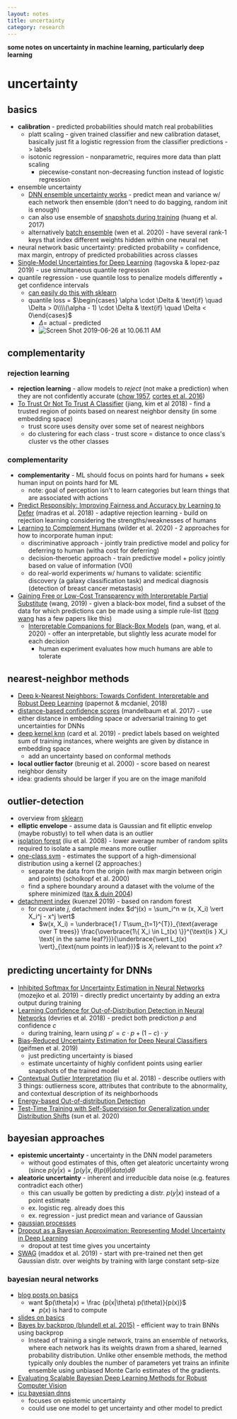```yaml
---
layout: notes
title: uncertainty
category: research
---
```


**some notes on uncertainty in machine learning, particularly deep learning**

#  uncertainty

## basics

- **calibration** - predicted probabilities should match real probabilities
  - platt scaling - given trained classifier and new calibration dataset, basically just fit a logistic regression from the classifier predictions -> labels
  - isotonic regression - nonparametric, requires more data than platt scaling
    - piecewise-constant non-decreasing function instead of logistic regression
- ensemble uncertainty
  - [DNN ensemble uncertainty works](http://papers.nips.cc/paper/7219-simple-and-scalable-predictive-uncertainty-estimation-using-deep-ensembles) - predict mean and variance w/ each network then ensemble (don't need to do bagging, random init is enough)
  - can also use ensemble of [snapshots during training](https://arxiv.org/abs/1704.00109) (huang et al. 2017)
  - alternatively [batch ensemble](https://arxiv.org/pdf/2002.06715.pdf) (wen et al. 2020) - have several rank-1 keys that index different weights hidden within one neural net
- neural network basic uncertainty: predicted probability = confidence, max margin, entropy of predicted probabilities across classes
- [Single-Model Uncertainties for Deep Learning](https://arxiv.org/abs/1811.00908) (tagovska & lopez-paz 2019) - use simultaneous quantile regression
- quantile regression - use quantile loss to penalize models differently + get confidence intervals
  - [can easily do this with sklearn](https://scikit-learn.org/stable/auto_examples/ensemble/plot_gradient_boosting_quantile.html)
  - quantile loss = $\begin{cases} \alpha \cdot \Delta & \text{if} \quad \Delta > 0\\\\(\alpha - 1) \cdot \Delta & \text{if} \quad \Delta < 0\end{cases}$
    - $\Delta =$ actual - predicted
    - ![Screen Shot 2019-06-26 at 10.06.11 AM](../assets/quantile_losses.png)

## complementarity

### rejection learning

- **rejection learning** - allow models to *reject* (not make a prediction) when they are not confidently accurate ([chow 1957](https://ieeexplore.ieee.org/abstract/document/5222035/?casa_token=UiIdn8AjFjYAAAAA:XvnZPA7rJlvwxD-bIh2dNG4SPfnHtDYWcBUmAFYRxD6Xk8QE5osnKLs8tAlib_doL8OxqYjMLDE), [cortes et al. 2016](https://link.springer.com/chapter/10.1007/978-3-319-46379-7_5))
- [To Trust Or Not To Trust A Classifier](http://papers.nips.cc/paper/7798-to-trust-or-not-to-trust-a-classifier.pdf) (jiang, kim et al 2018) - find a trusted region of points based on nearest neighbor density (in some embedding space)
    - trust score uses density over some set of nearest neighbors
    - do clustering for each class - trust score = distance to once class's cluster vs the other classes

### complementarity

- **complementarity** - ML should focus on points hard for humans + seek human input on points hard for ML
    - note: goal of perception isn't to learn categories but learn things that are associated with actions
- [Predict Responsibly: Improving Fairness and Accuracy by Learning to Defer](http://papers.nips.cc/paper/7853-predict-responsibly-improving-fairness-and-accuracy-by-learning-to-defer) (madras et al. 2018) - adaptive rejection learning - build on rejection learning considering the strengths/weaknesses of humans
- [Learning to Complement Humans](https://arxiv.org/abs/2005.00582) (wilder et al. 2020) - 2 approaches for how to incorporate human input:
    - discriminative approach - jointly train predictive model and policy for deferring to human (witha cost for deferring)
    - decision-theroetic approach - train predictive model + policy jointly based on value of information (VOI)
    - do real-world experiments w/ humans to validate:  scientific discovery (a galaxy classification task) and medical diagnosis (detection of breast cancer metastasis)
- [Gaining Free or Low-Cost Transparency with Interpretable Partial Substitute](https://arxiv.org/pdf/1802.04346.pdf) (wang, 2019) - given a black-box model, find a subset of the data for which predictions can be made using a simple rule-list ([tong wang](https://scholar.google.com/citations?hl=en&user=KB6A0esAAAAJ&view_op=list_works&sortby=pubdate) has a few papers like this)
    - [Interpretable Companions for Black-Box Models](https://arxiv.org/abs/2002.03494) (pan, wang, et al. 2020) - offer an interpretable, but slightly less acurate model for each decision
      - human experiment evaluates how much humans are able to tolerate


## nearest-neighbor methods

- [Deep k-Nearest Neighbors: Towards Confident, Interpretable and Robust Deep Learning](https://arxiv.org/pdf/1803.04765.pdf) (papernot & mcdaniel, 2018)
- [distance-based confidence scores](https://arxiv.org/pdf/1709.09844.pdf) (mandelbaum et al. 2017) - use either distance in embedding space or adversarial training to get uncertainties for DNNs
- [deep kernel knn](https://arxiv.org/pdf/1811.02579.pdf) (card et al. 2019) - predict labels based on weighted sum of training instances, where weights are given by distance in embedding space
    - add an uncertainty based on conformal methods
- **local outlier factor** (breunig et al. 2000) - score based on nearest neighbor density
- idea: gradients should be larger if you are on the image manifold

## outlier-detection

- overview from [sklearn](https://scikit-learn.org/stable/modules/outlier_detection.html)
- **elliptic envelope** - assume data is Gaussian and fit elliptic envelop (maybe robustly) to tell when data is an outlier
- [isolation forest](https://ieeexplore.ieee.org/abstract/document/4781136) (liu et al. 2008) - lower average number of random splits required to isolate a sample means more outlier
- [one-class svm](https://scikit-learn.org/stable/modules/generated/sklearn.svm.OneClassSVM.html#sklearn.svm.OneClassSVM) - estimates the support of a high-dimensional distribution using a kernel (2 approaches:)
  - separate the data from the origin (with max margin between origin and points) (scholkopf et al. 2000)
  - find a sphere boundary around a dataset with the volume of the sphere minimized ([tax & duin 2004](https://link.springer.com/article/10.1023/B:MACH.0000008084.60811.49))
- [detachment index](https://escholarship.org/uc/item/9d34m0wz) (kuenzel 2019) - based on random forest
  - for covariate $j$, detachment index $d^j(x) = \sum_i^n w (x, X_i) \vert X_i^j - x^j \vert$
    - $w(x, X_i) = \underbrace{1 / T\sum_{t=1}^{T}}_{\text{average over T trees}} \frac{\overbrace{1\{ X_i \in L_t(x) \}}^{\text{is }   X_i \text{ in the same leaf?}}}{\underbrace{\vert L_t(x) \vert}_{\text{num points in leaf}}}$ is $X_i$ relevant to the point $x$?

## predicting uncertainty for DNNs

- [Inhibited Softmax for Uncertainty Estimation in Neural Networks](https://arxiv.org/abs/1810.01861) (mozejko et al. 2019) - directly predict uncertainty by adding an extra output during training
- [Learning Confidence for Out-of-Distribution Detection in Neural Networks](https://arxiv.org/pdf/1802.04865.pdf) (devries et al. 2018) - predict both prediction *p* and confidence *c*
  - during training, learn using $p' = c \cdot p + (1 - c) \cdot y$
- [Bias-Reduced Uncertainty Estimation for Deep Neural Classifiers](https://arxiv.org/abs/1805.08206) (geifmen et al. 2019)
    - just predicting uncertainty is biased
    - estimate uncertainty of highly confident points using earlier snapshots of the trained model
- [Contextual Outlier Interpretation](https://arxiv.org/abs/1711.10589) (liu et al. 2018) - describe outliers with 3 things: outlierness score, attributes that contribute to the abnormality, and contextual description of its neighborhoods
- [Energy-based Out-of-distribution Detection](https://arxiv.org/abs/2010.03759)
- [Test-Time Training with Self-Supervision for Generalization under Distribution Shifts](https://proceedings.icml.cc/paper/2020/file/1d3b7f1f8a7625f8d5e700dcf0d9ae68-Paper.pdf) (sun et al. 2020)

## bayesian approaches

- **epistemic uncertainty** - uncertainty in the DNN model parameters
  - without good estimates of this, often get aleatoric uncertainty wrong (since $p(y\vert x) = \int p(y \vert x, \theta) p(\theta \vert data) d\theta$
- **aleatoric uncertainty** -  inherent and irreducible data noise (e.g. features contradict each other)
  - this can usually be gotten by predicting a distr. $p(y \vert x)$ instead of a point estimate
  - ex. logistic reg. already does this
  - ex. regression - just predict mean and variance of Gaussian
- [gaussian processes](https://distill.pub/2019/visual-exploration-gaussian-processes/)
- [Dropout as a Bayesian Approximation: Representing Model Uncertainty in Deep Learning](http://proceedings.mlr.press/v48/gal16.pdf)  
  - dropout at test time gives you uncertainty
- [SWAG](https://papers.nips.cc/paper/9472-a-simple-baseline-for-bayesian-uncertainty-in-deep-learning.pdf) (maddox et al. 2019) - start with pre-trained net then get Gaussian distr. over weights by training with large constant setp-size

### bayesian neural networks

- [blog posts on basics](https://medium.com/neuralspace/probabilistic-deep-learning-bayes-by-backprop-c4a3de0d9743)
  - want $p(\theta|x) = \frac {p(x|\theta) p(\theta)}{p(x)}$
    - $p(x)$ is hard to compute
- [slides on basics](https://wjmaddox.github.io/assets/BNN_tutorial_CILVR.pdf)
- [Bayes by backprop (blundell et al. 2015)](https://arxiv.org/abs/1505.05424) - efficient way to train BNNs using backprop
	- Instead of training a single network, trains an ensemble of networks, where each network has its weights drawn from a shared, learned probability distribution. Unlike other ensemble methods, the method typically only doubles the number of parameters yet trains an infinite ensemble using unbiased Monte Carlo estimates of the gradients.
- [Evaluating Scalable Bayesian Deep Learning Methods for Robust Computer Vision](https://arxiv.org/pdf/1906.01620.pdf)
- [icu bayesian dnns](https://aiforsocialgood.github.io/icml2019/accepted/track1/pdfs/38_aisg_icml2019.pdf)
  - focuses on epistemic uncertainty
  - could use one model to get uncertainty and other model to predict